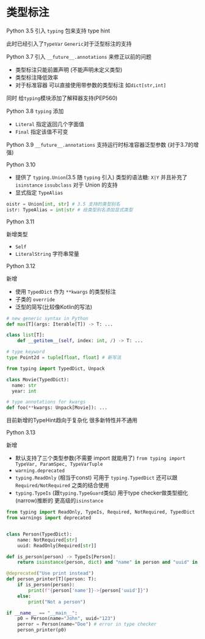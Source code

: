 # 类型标注

Python 3.5 引入 `typing` 包来支持 type hint

此时已经引入了`TypeVar` `Generic`对于泛型标注的支持

Python 3.7 引入 `__future__.annotations` 来修正以前的问题
- 类型标注只能前置声明 (不能声明未定义类型)
- 类型标注降低效率
- 对于标准容器 可以直接使用带参数的类型标注 如`dict[str,int]`

同时 给`typing`模块添加了解释器支持(PEP560)


Python 3.8 `typing` 添加
- `Literal` 指定返回几个字面值
- `Final`   指定该值不可变

Python 3.9 `__future__.annotations` 支持运行时标准容器泛型参数 (对于3.7的增强)

Python 3.10
- 提供了 `typing.Union`(3.5 随  `typing` 引入) 类型的语法糖: `X|Y` 并且补充了`isinstance` `issubclass` 对于 Union 的支持
-  显式指定 `TypeAlias`


```python
oistr = Union[int, str] # 3.5 支持的类型别名
istr: TypeAlias = int|str # 给类型别名添加显式类型
```

Python 3.11

新增类型
- `Self`
- `LiteralString` 字符串常量

Python 3.12

新增
- 使用 `TypedDict` 作为 `**kwargs` 的类型标注
- 子类的 `override`
- 泛型的简写(比较像Kotlin的写法)

```python
# new generic syntax in Python
def max[T](args: Iterable[T]) -> T: ...

class list[T]:
    def __getitem__(self, index: int, /) -> T: ...

# type keyword
type Point2d = tuple[float, float] # 新写法

from typing import TypedDict, Unpack

class Movie(TypedDict):
  name: str
  year: int

# type annotations for kwargs
def foo(**kwargs: Unpack[Movie]): ...
```

目前新增的TypeHint趋向于复杂化 很多新特性并不通用

Python 3.13

新增
- 默认支持了三个类型参数(不需要 import 就能用了) `from typing import TypeVar, ParamSpec, TypeVarTuple`
- `warning.deprecated`
- `typing.ReadOnly` (相当于const) 可用于 `typing.TypedDict` 还可以跟 `Required/NotRequired` 之类的结合使用
- `typing.TypeIs` (跟`typing.TypeGuard`类似) 用于type checker做类型细化(narrow)推断的 更高级的`isinstance`

```python
from typing import ReadOnly, TypeIs, Required, NotRequired, TypedDict
from warnings import deprecated


class Person(TypedDict):
    name: NotRequired[str]
    uuid: ReadOnly[Required[str]]

def is_person(person) -> TypeIs[Person]:
    return isinstance(person, dict) and "name" in person and "uuid" in person

@deprecated("Use print instead")
def person_printer[T](person: T):
    if is_person(person):
        print(f"{person['name']}->{person['uuid']}")
    else:
        print("Not a person")

if __name__ == "__main__":
    p0 = Person(name="John", uuid="123")
    perror = Person(name="Doe") # error in type checker
    person_printer(p0)
```